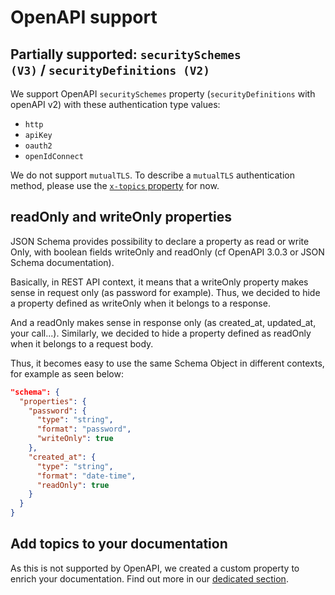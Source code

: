 # OpenAPI support

## Partially supported: `securitySchemes (V3)` / `securityDefinitions (V2)`

We support OpenAPI `securitySchemes` property (`securityDefinitions` with openAPI v2) with these authentication type values:

- `http`
- `apiKey`
- `oauth2`
- `openIdConnect`

We do not support `mutualTLS`. To describe a `mutualTLS` authentication method, please use the [`x-topics` property](doc-topics.md) for now.

## readOnly and writeOnly properties

JSON Schema provides possibility to declare a property as read or write Only, with boolean fields writeOnly and readOnly (cf OpenAPI 3.0.3 or JSON Schema documentation).

Basically, in REST API context, it means that a writeOnly property makes sense in request only (as password for example). Thus, we decided to hide a property defined as writeOnly when it belongs to a response.

And a readOnly makes sense in response only (as created_at, updated_at, your call...). Similarly,  we decided to hide a property defined as readOnly when it belongs to a request body.

Thus, it becomes easy to use the same Schema Object in different contexts, for example as seen below:

```json
"schema": {
  "properties": {
    "password": {
      "type": "string",
      "format": "password",
      "writeOnly": true
    },
    "created_at": {
      "type": "string",
      "format": "date-time",
      "readOnly": true
    }
  }
}
```

## Add topics to your documentation

As this is not supported by OpenAPI, we created a custom property to enrich your documentation. Find out more in our [dedicated section](doc-topics.md).

